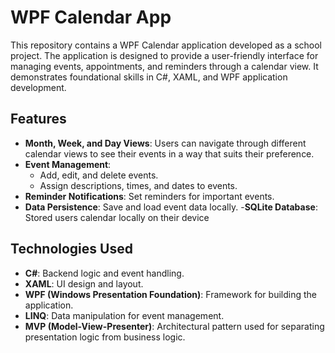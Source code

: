 # WPF Calendar App

This repository contains a WPF Calendar application developed as a school project. The application is designed to provide a user-friendly interface for managing events, appointments, and reminders through a calendar view. It demonstrates foundational skills in C#, XAML, and WPF application development.

## Features

- **Month, Week, and Day Views**: Users can navigate through different calendar views to see their events in a way that suits their preference.
- **Event Management**:
  - Add, edit, and delete events.
  - Assign descriptions, times, and dates to events.
- **Reminder Notifications**: Set reminders for important events.
- **Data Persistence**: Save and load event data locally.
-**SQLite Database**: Stored users calendar locally on their device

## Technologies Used

- **C#**: Backend logic and event handling.
- **XAML**: UI design and layout.
- **WPF (Windows Presentation Foundation)**: Framework for building the application.
- **LINQ**: Data manipulation for event management.
- **MVP (Model-View-Presenter)**: Architectural pattern used for separating presentation logic from business logic.
